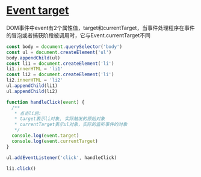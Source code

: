 # [Event target](https://developer.mozilla.org/zh-CN/docs/Web/API/Event/target)
DOM事件中event有2个属性值，target和currentTarget，当事件处理程序在事件的冒泡或者捕获阶段被调用时，它与Event.currentTarget不同
```js
const body = document.querySelector('body')
const ul = document.createElement('ul')
body.appendChild(ul)
const li1 = document.createElement('li')
li1.innerHTML = 'li1'
const li2 = document.createElement('li')
li2.innerHTML = 'li2'
ul.appendChild(li1)
ul.appendChild(li2)

function handleClick(event) {
  /**
   * 点击li后:
   * target表示li对象, 实际触发的原始对象
   * currentTarget表示ul对象，实际的监听事件的对象
   */
  console.log(event.target)
  console.log(event.currentTarget)
}

ul.addEventListener('click', handleClick)

li1.click()
```